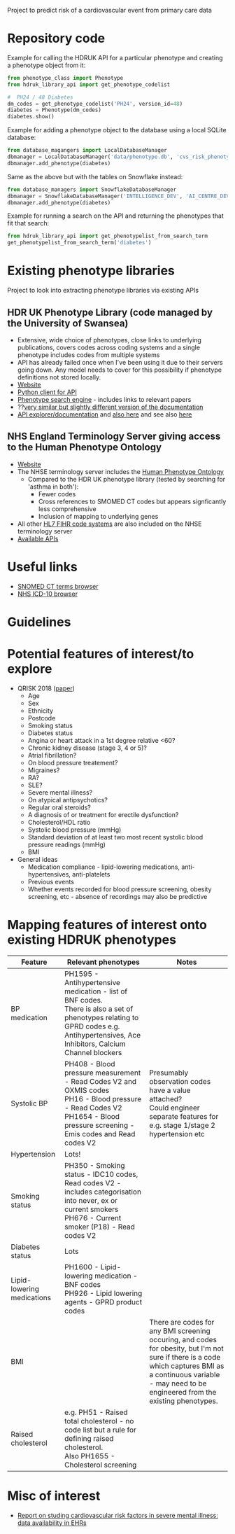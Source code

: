 Project to predict risk of a cardiovascular event from primary care data

# Repository code
Example for calling the HDRUK API for a particular phenotype and creating a phenotype object from it:

~~~python
from phenotype_class import Phenotype
from hdruk_library_api import get_phenotype_codelist

#  PH24 / 48 Diabetes
dm_codes = get_phenotype_codelist('PH24', version_id=48)
diabetes = Phenotype(dm_codes)
diabetes.show()
~~~

Example for adding a phenotype object to the database using a local SQLite database:

~~~python
from database_magangers import LocalDatabaseManager
dbmanager = LocalDatabaseManager('data/phenotype.db', 'cvs_risk_phenotypes')
dbmanager.add_phenotype(diabetes)
~~~

Same as the above but with the tables on Snowflake instead:

~~~python
from database_managers import SnowflakeDatabaseManager
dbmanager = SnowflakeDatabaseManager('INTELLIGENCE_DEV', 'AI_CENTRE_DEV', 'cvs_risk_phenotypes')
dbmanager.add_phenotype(diabetes)
~~~

Example for running a search on the API and returning the phenotypes that fit that search:
~~~python
from hdruk_library_api import get_phenotypelist_from_search_term
get_phenotypelist_from_search_term('diabetes')
~~~

# Existing phenotype libraries

Project to look into extracting phenotype libraries via existing APIs

## HDR UK Phenotype Library (code managed by the University of Swansea)
- Extensive, wide choice of phenotypes, close links to underlying publications, covers codes across coding systems and a single phenotype includes codes from multiple systems 
- API has already failed once when I've been using it due to their servers going down. Any model needs to cover for this possibility if phenotype definitions not stored locally. 
- [Website](https://phenotypes.healthdatagateway.org)
- [Python client for API](https://github.com/SwanseaUniversityMedical/pyconceptlibraryclient)
- [Phenotype search engine](https://conceptlibrary.saildatabank.com/phenotypes/) - includes links to relevant papers 
- ??[very similar but slightly different version of the documentation](https://conceptlibrary.saildatabank.com)
- [API explorer/documentation](https://phenotypes.healthdatagateway.org/api/v1/) and [also here](https://github.com/SwanseaUniversityMedical/concept-library/wiki/Concept-Library-API) and see also [here](https://phenotypes.healthdatagateway.org/about/hdruk_about_technical_details/)

## NHS England Terminology Server giving access to the Human Phenotype Ontology
- [Website](https://digital.nhs.uk/services/terminology-server)
- The NHSE terminology server includes the [Human Phenotype Ontology](https://hpo.jax.org)
    - Compared to the HDR UK phenotype library (tested by searching for 'asthma in both'): 
        - Fewer codes
        - Cross references to SMOMED CT codes but appears signficantly less comprehensive
        - Inclusion of mapping to underlying genes
- All other [HL7 FIHR code systems](https://build.fhir.org/ig/HL7/UTG/codesystems.html) are also included on the NHSE terminology server
- [Available APIs](https://ontology.nhs.uk/#api-endpoints)

# Useful links
- [SNOMED CT terms browser](https://termbrowser.nhs.uk/)
- [NHS ICD-10 browser](https://classbrowser.nhs.uk/#/)

# Guidelines



# Potential features of interest/to explore
- QRISK 2018 ([paper](https://www.bmj.com/content/357/bmj.j2099))
    - Age
    - Sex
    - Ethnicity
    - Postcode
    - Smoking status
    - Diabetes status
    - Angina or heart attack in a 1st degree relative <60?
    - Chronic kidney disease (stage 3, 4 or 5)?
    - Atrial fibrillation?
    - On blood pressure treatement?
    - Migraines?
    - RA?
    - SLE?
    - Severe mental illness?
    - On atypical antipsychotics?
    - Regular oral steroids?
    - A diagnosis of or treatment for erectile dysfunction?
    - Cholesterol/HDL ratio
    - Systolic blood pressure (mmHg)
    - Standard deviation of at least two most recent systolic blood pressure readings (mmHg)
    - BMI
- General ideas
    - Medication compliance - lipid-lowering medications, anti-hypertensives, anti-platelets
    - Previous events
    - Whether events recorded for blood pressure screening, obesity screening, etc - absence of recordings may also be predictive

# Mapping features of interest onto existing HDRUK phenotypes

| Feature | Relevant phenotypes | Notes |
|---------|-------------|--------|
| BP medication | PH1595 - Antihypertensive medication - list of BNF codes.<br> There is also a set of phenotypes relating to GPRD codes e.g. Antihypertensives, Ace Inhibitors, Calcium Channel blockers  | |
| Systolic BP | PH408 - Blood pressure measurement - Read Codes V2 and OXMIS codes <br> PH16 - Blood pressure - Read Codes V2 <br> PH1654 - Blood pressure screening - Emis codes and Read codes V2 | Presumably observation codes have a value attached? <br> Could engineer separate features for e.g. stage 1/stage 2 hypertension etc|
| Hypertension | Lots!  |  |
| Smoking status | PH350 - Smoking status - IDC10 codes, Read codes V2 - includes categorisation into never, ex or current smokers<br> PH676 - Current smoker (P18) - Read codes V2 |  |
| Diabetes status | Lots  |  |
| Lipid-lowering medications | PH1600 - Lipid-lowering medication - BNF codes <br>PH926 - Lipid lowering agents - GPRD product codes | |
| BMI | | There are codes for any BMI screening occuring, and codes for obesity, but I'm not sure if there is a code which captures BMI as a continuous variable - may need to be engineered from the existing phenotypes.|
| Raised cholesterol | e.g. PH51 - Raised total cholesterol - no code list but a rule for defining raised cholesterol. <br> Also PH1655 - Cholesterol screening | |

# Misc of interest

- [Report on studing cardiovascular risk factors in severe mental illness: data availability in EHRs](https://datamind.org.uk/wp-content/uploads/2024/06/Datamind-RB3_Report_Summary-SHORT-REPORT.pdf)